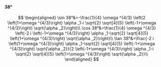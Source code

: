 #### 38°

$$
\begin{aligned}
\sin 38°&=-\frac{1}{4} \omega ^{4/3} \left(2 \left(1+\omega ^{4/3}\right) \alpha _1-i \sqrt{2} \sqrt[4]{5} \left(-1+\omega ^{4/3}\right) \sqrt{\alpha _2}\right)\\
\cos 38°&=\frac{1}{4} \omega ^{4/3} \left(-2 i \left(-1+\omega ^{4/3}\right) \alpha _1-\sqrt{2} \sqrt[4]{5} \left(1+\omega ^{4/3}\right) \sqrt{\alpha _2}\right)\\
\tan 38°&=\frac{-2 i \left(1+\omega ^{4/3}\right) \alpha _1-\sqrt{2} \sqrt[4]{5} \left(-1+\omega ^{4/3}\right) \sqrt{\alpha _2}}{2 \left(-1+\omega ^{4/3}\right)
\alpha _1-i \sqrt{2} \sqrt[4]{5} \left(1+\omega ^{4/3}\right) \sqrt{\alpha _2}}\\
\end{aligned}
$$

